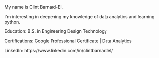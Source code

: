 My name is Clint Barnard-El.

I'm interesting in deepening my knowledge of data analytics and learning python.


Education: B.S. in Engineering Design Technology
<p></p>
Certifications: Google Professional Certificate | Data Analytics
<p></p>
LinkedIn: https://www.linkedin.com/in/clintbarnardel/

